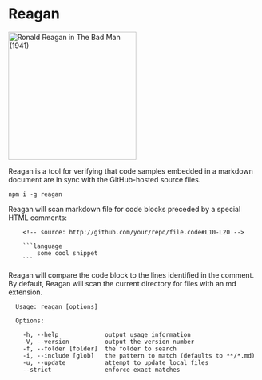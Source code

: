 # Reagan

<a title="By tcm (screenshots from trailer) [Public domain], via Wikimedia Commons" href="https://commons.wikimedia.org/wiki/File%3ARonald_Reagan_in_The_Bad_Man_(1941).png"><img width="256" alt="Ronald Reagan in The Bad Man (1941)" src="https://upload.wikimedia.org/wikipedia/commons/1/1e/Ronald_Reagan_in_The_Bad_Man_%281941%29.png"/></a>

Reagan is a tool for verifying that code samples embedded in a markdown document are in sync with the GitHub-hosted source files.

```
npm i -g reagan
```

Reagan will scan markdown file for code blocks preceded by a special HTML comments:

```
    <!-- source: http://github.com/your/repo/file.code#L10-L20 -->

    ```language
        some cool snippet
    ```
```

Reagan will compare the code block to the lines identified in the comment.
By default, Reagan will scan the current directory for files with an md extension.

```
  Usage: reagan [options]

  Options:

    -h, --help             output usage information
    -V, --version          output the version number
    -f, --folder [folder]  the folder to search
    -i, --include [glob]   the pattern to match (defaults to **/*.md)
    -u, --update           attempt to update local files
    --strict               enforce exact matches
```